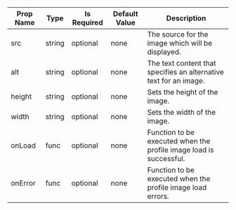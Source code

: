 <table><thead><tr><th>Prop Name</th><th>Type</th><th>Is Required</th><th>Default Value</th><th>Description</th></tr></thead><tbody><tr><td>src</td><td>string</td><td>optional</td><td>none</td><td>The source for the image which will be displayed.</td></tr><tr><td>alt</td><td>string</td><td>optional</td><td>none</td><td>The text content that specifies an alternative text for an image.</td></tr><tr><td>height</td><td>string</td><td>optional</td><td>none</td><td>Sets the height of the image.</td></tr><tr><td>width</td><td>string</td><td>optional</td><td>none</td><td>Sets the width of the image.</td></tr><tr><td>onLoad</td><td>func</td><td>optional</td><td>none</td><td>Function to be executed when the profile image load is successful.</td></tr><tr><td>onError</td><td>func</td><td>optional</td><td>none</td><td>Function to be executed when the profile image load errors.</td></tr></tbody><table>